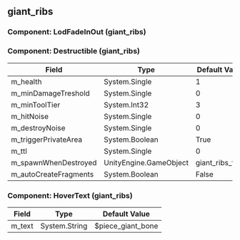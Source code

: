 ## giant_ribs

### Component: LodFadeInOut (giant_ribs)

### Component: Destructible (giant_ribs)

|Field|Type|Default Value|
|---|---|---|
|m_health|System.Single|1|
|m_minDamageTreshold|System.Single|0|
|m_minToolTier|System.Int32|3|
|m_hitNoise|System.Single|0|
|m_destroyNoise|System.Single|0|
|m_triggerPrivateArea|System.Boolean|True|
|m_ttl|System.Single|0|
|m_spawnWhenDestroyed|UnityEngine.GameObject|giant_ribs_frac|
|m_autoCreateFragments|System.Boolean|False|

### Component: HoverText (giant_ribs)

|Field|Type|Default Value|
|---|---|---|
|m_text|System.String|$piece_giant_bone|


